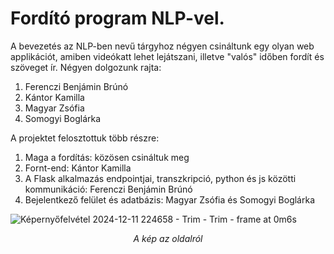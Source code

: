 # Fordító program NLP-vel.
A bevezetés az NLP-ben nevű tárgyhoz négyen csináltunk egy olyan web applikációt, amiben videókatt lehet
lejátszani, illetve "valós" időben fordít és szöveget ír.
Négyen dolgozunk rajta:

<ol>
  <li>Ferenczi Benjámin Brúnó</li>
  <li>Kántor Kamilla</li>
  <li>Magyar Zsófia</li>
  <li>Somogyi Boglárka</li>
</ol>

A projektet felosztottuk több részre:
<ol>
  <li>Maga a fordítás: közösen csináltuk meg</li> 
  <li>Fornt-end: Kántor Kamilla</li>
  <li>A Flask alkalmazás endpointjai, transzkripció, python és js közötti kommunikáció: Ferenczi Benjámin Brúnó</li>
  <li>Bejelentkező felület és adatbázis: Magyar Zsófia és Somogyi Boglárka</li>
</ol>

![Képernyőfelvétel 2024-12-11 224658 - Trim - Trim - frame at 0m6s](https://github.com/user-attachments/assets/91894228-6759-4c64-aa53-6c802f9d7dee)
<p align="center"><i>A kép az oldalról</i> </p> 
